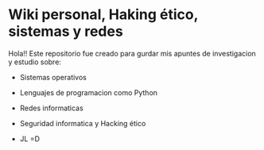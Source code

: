 # Wiki personal, Haking ético, sistemas y redes

Hola!! Este repositorio fue creado para gurdar mis apuntes de investigacion y estudio sobre:

- Sistemas operativos
- Lenguajes de programacion como Python
- Redes informaticas
- Seguridad informatica y Hacking ético

- JL =D


